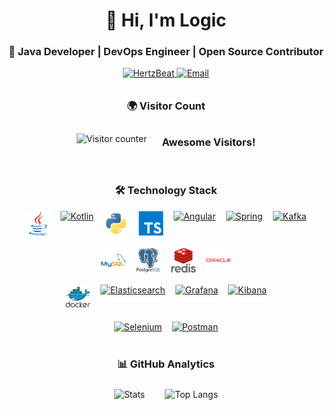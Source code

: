 <h1 align="center">👋 Hi, I'm Logic</h1>
<h3 align="center">🚀 Java Developer | DevOps Engineer | Open Source Contributor</h3>

<div align="center">
  <a href="https://github.com/apache/hertzbeat" target="_blank">
    <img src="https://img.shields.io/badge/Working_On-Apache_HertzBeat(incubating)-2EA44F?style=flat&logo=apache" alt="HertzBeat">
  </a>
  <a href="mailto:zhaoqingran@apache.org">
    <img src="https://img.shields.io/badge/Contact-EMAIL-0078D4?style=flat&logo=protonmail" alt="Email">
  </a>
</div>

<br>

<div align="center">
  <h3 style="margin: 16px 0">🌍 Visitor Count</h3>
  <div style="display: flex; align-items: center; gap: 12px; justify-content: center;">
    <img height="28px" src="https://profile-counter.glitch.me/zqr10159/count.svg" alt="Visitor counter"/>
    <span style="font-size: 18px; font-weight: bold; color: #2f74c0"></span>
      <h3 style="margin: 16px 0">Awesome Visitors!</h3>
  </div>
</div>

<br>

<h3 align="center">🛠️ Technology Stack</h3>
<div align="center" style="display: flex; flex-wrap: wrap; gap: 16px; justify-content: center; max-width: 800px; margin: 0 auto;">
  <!-- 编程语言 -->
  <div style="display: flex; flex-wrap: wrap; gap: 16px; justify-content: center;">
    <a href="https://www.java.com" target="_blank" title="Java">
      <img src="https://raw.githubusercontent.com/devicons/devicon/master/icons/java/java-original.svg" width="40" height="40" alt="Java" style="transition: transform 0.2s;" onmouseover="this.style.transform='scale(1.1)'" onmouseout="this.style.transform='scale(1)'">
    </a>
    <a href="https://kotlinlang.org" target="_blank" title="Kotlin">
      <img src="https://www.vectorlogo.zone/logos/kotlinlang/kotlinlang-icon.svg" width="40" height="40" alt="Kotlin" style="transition: transform 0.2s;">
    </a>
    <a href="https://www.python.org" target="_blank" title="Python">
      <img src="https://raw.githubusercontent.com/devicons/devicon/master/icons/python/python-original.svg" width="40" height="40" alt="Python" style="transition: transform 0.2s;">
    </a>
    <a href="https://www.typescriptlang.org/" target="_blank" title="TypeScript">
      <img src="https://raw.githubusercontent.com/devicons/devicon/master/icons/typescript/typescript-original.svg" width="40" height="40" alt="TypeScript" style="transition: transform 0.2s;">
    </a>
  </div>

  <!-- 前端框架 -->
  <div style="display: flex; flex-wrap: wrap; gap: 16px; justify-content: center;">
    <a href="https://angular.io" target="_blank" title="Angular">
      <img src="https://angular.io/assets/images/logos/angular/angular.svg" width="40" height="40" alt="Angular">
    </a>
  </div>

  <!-- 后端技术 -->
  <div style="display: flex; flex-wrap: wrap; gap: 16px; justify-content: center;">
    <a href="https://spring.io/" target="_blank" title="Spring">
      <img src="https://www.vectorlogo.zone/logos/springio/springio-icon.svg" width="40" height="40" alt="Spring">
    </a>
    <a href="https://kafka.apache.org/" target="_blank" title="Kafka">
      <img src="https://www.vectorlogo.zone/logos/apache_kafka/apache_kafka-icon.svg" width="40" height="40" alt="Kafka">
    </a>
  </div>

  <!-- 数据库 -->
  <div style="display: flex; flex-wrap: wrap; gap: 16px; justify-content: center;">
    <a href="https://www.mysql.com/" target="_blank" title="MySQL">
      <img src="https://raw.githubusercontent.com/devicons/devicon/master/icons/mysql/mysql-original-wordmark.svg" width="40" height="40" alt="MySQL">
    </a>
    <a href="https://www.postgresql.org" target="_blank" title="PostgreSQL">
      <img src="https://raw.githubusercontent.com/devicons/devicon/master/icons/postgresql/postgresql-original-wordmark.svg" width="40" height="40" alt="PostgreSQL">
    </a>
    <a href="https://redis.io" target="_blank" title="Redis">
      <img src="https://raw.githubusercontent.com/devicons/devicon/master/icons/redis/redis-original-wordmark.svg" width="40" height="40" alt="Redis">
    </a>
    <a href="https://www.oracle.com/" target="_blank" title="Oracle">
      <img src="https://raw.githubusercontent.com/devicons/devicon/master/icons/oracle/oracle-original.svg" width="40" height="40" alt="Oracle">
    </a>
  </div>

  <!-- 运维工具 -->
  <div style="display: flex; flex-wrap: wrap; gap: 16px; justify-content: center;">
    <a href="https://www.docker.com/" target="_blank" title="Docker">
      <img src="https://raw.githubusercontent.com/devicons/devicon/master/icons/docker/docker-original-wordmark.svg" width="40" height="40" alt="Docker">
    </a>
    <a href="https://www.elastic.co" target="_blank" title="Elasticsearch">
      <img src="https://www.vectorlogo.zone/logos/elastic/elastic-icon.svg" width="40" height="40" alt="Elasticsearch">
    </a>
    <a href="https://grafana.com" target="_blank" title="Grafana">
      <img src="https://www.vectorlogo.zone/logos/grafana/grafana-icon.svg" width="40" height="40" alt="Grafana">
    </a>
    <a href="https://www.elastic.co/kibana" target="_blank" title="Kibana">
      <img src="https://www.vectorlogo.zone/logos/elasticco_kibana/elasticco_kibana-icon.svg" width="40" height="40" alt="Kibana">
    </a>
  </div>

  <!-- 测试工具 -->
  <div style="display: flex; flex-wrap: wrap; gap: 16px; justify-content: center;">
    <a href="https://www.selenium.dev" target="_blank" title="Selenium">
      <img src="https://raw.githubusercontent.com/detain/svg-logos/780f25886640cef088af994181646db2f6b1a3f8/svg/selenium-logo.svg" width="40" height="40" alt="Selenium">
    </a>
    <a href="https://postman.com" target="_blank" title="Postman">
      <img src="https://www.vectorlogo.zone/logos/getpostman/getpostman-icon.svg" width="40" height="40" alt="Postman">
    </a>
  </div>
</div>

<br>

<div align="center">
  <h3>📊 GitHub Analytics</h3>
  <div style="display: flex; flex-wrap: wrap; gap: 32px; justify-content: center; margin: 24px 0">
    <img src="https://github-readme-stats.vercel.app/api/top-langs?username=zqr10159&show_icons=true&locale=en&layout=compact" alt="Stats" height="165">
    <img src="https://github-readme-stats.vercel.app/api?username=zqr10159&show_icons=true&locale=en" alt="Top Langs" height="165">
  </div>
</div>
